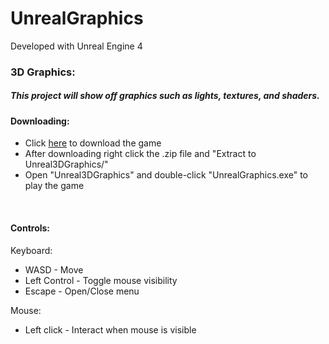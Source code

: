 # UnrealGraphics

Developed with Unreal Engine 4

### 3D Graphics:

##### This project will show off graphics such as lights, textures, and shaders.

#### Downloading:
 - Click [here](https://github.com/JosephPena1/GraphicsDemo/releases/download/v0.35/UnrealGraphics.zip) to download the game
 - After downloading right click the .zip file and "Extract to Unreal3DGraphics/"
 - Open "Unreal3DGraphics" and double-click "UnrealGraphics.exe" to play the game

<br/>

#### Controls:

Keyboard:

- WASD - Move
- Left Control - Toggle mouse visibility
- Escape - Open/Close menu

Mouse:

- Left click - Interact when mouse is visible
